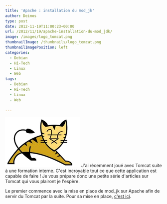 ```yaml
---
title: 'Apache : installation du mod_jk'
author: Deimos
type: post
date: 2012-11-19T11:00:23+00:00
url: /2012/11/19/apache-installation-du-mod_jdk/
image: /images/logo_tomcat.png
thumbnailImage: /thumbnails/logo_tomcat.png
thumbnailImagePosition: left
categories:
  - Debian
  - Hi-Tech
  - Linux
  - Web
tags:
  - Debian
  - Hi-Tech
  - Linux
  - Web

---
```

![Tomcat_logo](/images/logo_tomcat.png)
J'ai récemment joué avec Tomcat suite à une formation interne. C'est incroyable tout ce que cette application est capable de faire ! Je vous prépare donc une petite série d'articles sur Tomcat qui vous plairont je l'espère.

Le premier commence avec la mise en place de mod_jk sur Apache afin de servir du Tomcat par la suite. Pour sa mise en place, [c'est ici][1].

 [1]: http://wiki.deimos.fr/Tomcat_:_Mise_en_place_d%27un_serveur_Tomcat#mod_jk
